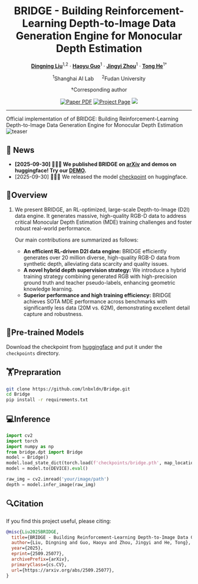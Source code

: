 <div align="center">
<h1>BRIDGE - Building Reinforcement-Learning Depth-to-Image Data Generation Engine for Monocular Depth Estimation</h1>

[**Dingning Liu**](https://github.com/lnbxldn)<sup>1,2</sup> · [**Haoyu Guo**](https://github.com/ghy0324)<sup>1</sup> · [**Jingyi Zhou**](https://github.com/zjyaccount)<sup>1</sup> · [**Tong He**](https://tonghe90.github.io/)<sup>1&dagger;</sup>

<sup>1</sup>Shanghai AI Lab &emsp; <sup>2</sup>Fudan University

&dagger;Corresponding author

<a href="https://arxiv.org/abs/2509.25077"><img src='https://img.shields.io/badge/arXiv-BRIDGE-red' alt='Paper PDF'></a> <a href='https://dingning-liu.github.io/bridge.github.io/'><img src='https://img.shields.io/badge/Project_Page-BRIDGE-green' alt='Project Page'></a> <a href='https://huggingface.co/spaces/Dingning/Bridge'><img src='https://img.shields.io/badge/%F0%9F%A4%97%20Hugging%20Face-Demo-blue'></a>

</div>

---
Official implementation of  of BRIDGE: Building Reinforcement-Learning Depth-to-Image Data Generation Engine for Monocular Depth Estimation
![teaser](assets/teaser.png)

## 📰 News

- **[2025-09-30] 🚀🚀🚀 We published BRIDGE on [arXiv](https://arxiv.org/abs/2509.25077) and demos on huggingface! Try our [DEMO](https://huggingface.co/spaces/Dingning/Bridge).**
- [2025-09-30] **🎉🎉🎉** We released the model [checkpoint](https://huggingface.co/Dingning/BRIDGE) on huggingface.

## 🛫Overview

1. We present BRIDGE, an RL-optimized, large-scale Depth-to-Image (D2I) data engine. It generates massive, high-quality RGB-D data to address critical Monocular Depth Estimation (MDE) training challenges and foster robust real-world performance.

   Our main contributions are summarized as follows:

   - **An efficient RL-driven D2I data engine:** BRIDGE efficiently generates over 20 million diverse, high-quality RGB-D data from synthetic depth, alleviating data scarcity and quality issues.
   - **A novel hybrid depth supervision strategy:** We introduce a hybrid training strategy combining generated RGB with high-precision ground truth and teacher pseudo-labels, enhancing geometric knowledge learning.
   - **Superior performance and high training efficiency:** BRIDGE achieves SOTA MDE performance across benchmarks with significantly less data (20M vs. 62M), demonstrating excellent detail capture and robustness.


## 📀Pre-trained Models
Download the checkpoint from [huggingface](https://huggingface.co/Dingning/BRIDGE/resolve/main/bridge.pth) and put it under the `checkpoints` directory.

## 🏋️Prepraration

```bash
git clone https://github.com/lnbxldn/Bridge.git
cd Bridge
pip install -r requirements.txt
```

## 💻Inference 

```python
import cv2
import torch
import numpy as np
from bridge.dpt import Bridge 
model = Bridge()
model.load_state_dict(torch.load(f'checkpoints/bridge.pth', map_location='cpu'))
model = model.to(DEVICE).eval()

raw_img = cv2.imread('your/image/path')
depth = model.infer_image(raw_img)  
```

## 🔍Citation

If you find this project useful, please citing:

```bibtex
@misc{Liu2025BRIDGE,
  title={BRIDGE - Building Reinforcement-Learning Depth-to-Image Data Generation Engine for Monocular Depth Estimation},
  author={Liu, Dingning and Guo, Haoyu and Zhou, Jingyi and He, Tong},
  year={2025},
  eprint={2509.25077},
  archivePrefix={arXiv},
  primaryClass={cs.CV},
  url={https://arxiv.org/abs/2509.25077},
}
```

